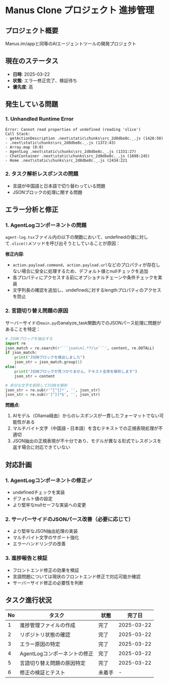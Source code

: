 # Manus Clone プロジェクト 進捗管理

## プロジェクト概要
Manus.im/appと同等のAIエージェントツールの開発プロジェクト

## 現在のステータス
- **日時**: 2025-03-22
- **状態**: エラー修正完了、検証待ち
- **優先度**: 高

## 発生している問題

### 1. Unhandled Runtime Error
```
Error: Cannot read properties of undefined (reading 'slice')
Call Stack:
- getActionDescription .next\static\chunks\src_2d8dbe8c._.js (1426:50)
- .next\static\chunks\src_2d8dbe8c._.js (1372:43)
- Array.map (0:0)
- AgentLog .next\static\chunks\src_2d8dbe8c._.js (1331:27)
- ChatContainer .next\static\chunks\src_2d8dbe8c._.js (1698:245)
- Home .next\static\chunks\src_2d8dbe8c._.js (2434:221
```

### 2. タスク解析レスポンスの問題
- 言語が中国語と日本語で切り替わっている問題
- JSONブロックの処理に関する問題

## エラー分析と修正

### 1. AgentLogコンポーネントの問題
`agent-log.tsx`ファイル内の以下の関数において、undefinedの値に対して`.slice()`メソッドを呼び出そうとしていることが原因：

**修正内容**:
- `action.payload.command`、`action.payload.url`などのプロパティが存在しない場合に安全に処理するため、デフォルト値とnullチェックを追加
- 各プロパティにアクセスする前にオプショナルチェーンや条件チェックを実装
- 文字列長の確認を追加し、undefinedに対するlengthプロパティのアクセスを防止

### 2. 言語切り替え問題の原因
サーバーサイドの`main.py`のanalyze_task関数内でのJSONパース処理に問題があることを特定：

```python
# JSONブロックを抽出する
import re
json_match = re.search(r'```json\n(.*?)\n```', content, re.DOTALL)
if json_match:
    print("JSONブロックを検出しました")
    json_str = json_match.group(1)
else:
    print("JSONブロックが見つかりません、テキスト全体を解析します")
    json_str = content

# 余分な文字を削除してJSONを解析
json_str = re.sub(r'^[^{]*', '', json_str)
json_str = re.sub(r'[^}]*$', '', json_str)
```

**問題点**:
1. AIモデル（Ollama経由）からのレスポンスが一貫したフォーマットでない可能性がある
2. マルチバイト文字（中国語・日本語）を含むテキストでの正規表現処理が不適切
3. JSON抽出の正規表現が不十分であり、モデルが異なる形式でレスポンスを返す場合に対応できていない

## 対応計画

### 1. AgentLogコンポーネントの修正 ✅ 
- undefinedチェックを実装
- デフォルト値の設定
- より堅牢なnullセーフな実装への変更

### 2. サーバーサイドのJSONパース改善（必要に応じて）
- より堅牢なJSON抽出処理の実装
- マルチバイト文字のサポート強化
- エラーハンドリングの改善

### 3. 進捗報告と検証
- フロントエンド修正の効果を検証
- 言語問題については現状のフロントエンド修正で対応可能か確認
- サーバーサイド修正の必要性を判断

## タスク進行状況
| No | タスク | 状態 | 完了日 |
|----|-------|------|-------|
| 1 | 進捗管理ファイルの作成 | 完了 | 2025-03-22 |
| 2 | リポジトリ状態の確認 | 完了 | 2025-03-22 |
| 3 | エラー原因の特定 | 完了 | 2025-03-22 |
| 4 | AgentLogコンポーネントの修正 | 完了 | 2025-03-22 |
| 5 | 言語切り替え問題の原因特定 | 完了 | 2025-03-22 |
| 6 | 修正の検証とテスト | 未着手 | - |
